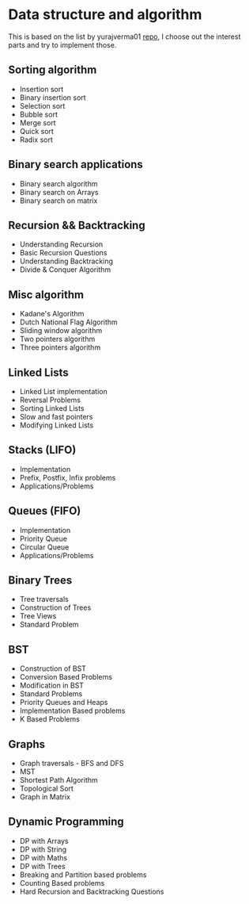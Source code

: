 # Data structure and algorithm

This is based on the list by yurajverma01 [repo](https://github.com/yuvrajverma01/Data-Structures-And-Algorithms-Roadmap), I choose out the interest parts and try to implement those.
## Sorting algorithm

- Insertion sort 
- Binary insertion sort 
- Selection sort 
- Bubble sort 
- Merge sort 
- Quick sort 
- Radix sort 

 ## Binary search applications

- Binary search algorithm
- Binary search on Arrays
- Binary search on matrix

## Recursion && Backtracking

- Understanding Recursion 
- Basic Recursion Questions
- Understanding Backtracking 
- Divide & Conquer Algorithm 

## Misc algorithm 

- Kadane's Algorithm 
- Dutch National Flag Algorithm 
- Sliding window algorithm 
- Two pointers algorithm 
- Three pointers algorithm

## Linked Lists

- Linked List implementation
- Reversal Problems
- Sorting Linked Lists
- Slow and fast pointers
- Modifying Linked Lists 

## Stacks (LIFO)

- Implementation 
- Prefix, Postfix, Infix problems 
- Applications/Problems 

## Queues (FIFO)

- Implementation
- Priority Queue 
- Circular Queue 
- Applications/Problems 

## Binary Trees 

- Tree traversals 
- Construction of Trees 
- Tree Views
- Standard Problem 

## BST 

- Construction of BST 
- Conversion Based Problems 
- Modification in BST 
- Standard Problems 
- Priority Queues and Heaps 
- Implementation Based problems 
- K Based Problems 

## Graphs

- Graph traversals - BFS and DFS 
- MST 
- Shortest Path Algorithm 
- Topological Sort 
- Graph in Matrix 

## Dynamic Programming 

- DP with Arrays 
- DP with String 
- DP with Maths 
- DP with Trees 
- Breaking and Partition based problems 
- Counting Based problems 
- Hard Recursion and Backtracking Questions 



